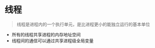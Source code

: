 # 线程
>线程是进程内的一个执行单元，是比进程更小的能独立运行的基本单位

* 所有的线程共享进程的内存地址空间
* 线程间的通信可以通过共享进程级全局变量

<comment/>
<tongji/>